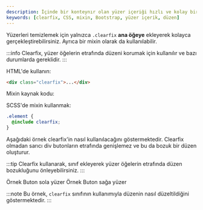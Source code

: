 ```yaml
---
description: İçinde bir konteynır olan yüzer içeriği hızlı ve kolay bir şekilde temizlemek için bir clearfix yardımcı aracı ekleyin. Bu, CSS düzeninizi iyileştirmenize yardımcı olacak basit bir araçtır.
keywords: [clearfix, CSS, mixin, Bootstrap, yüzer içerik, düzen]
---
```


Yüzerleri temizlemek için yalnızca `.clearfix` **ana öğeye** ekleyerek kolayca gerçekleştirebilirsiniz. Ayrıca bir mixin olarak da kullanılabilir.

:::info
Clearfix, yüzer öğelerin etrafında düzeni korumak için kullanılır ve bazı durumlarda gereklidir. 
:::

HTML'de kullanın:

```html
<div class="clearfix">...</div>
```

Mixin kaynak kodu:

SCSS'de mixin kullanmak:

```scss
.element {
  @include clearfix;
}
```

Aşağıdaki örnek clearfix'in nasıl kullanılacağını göstermektedir. Clearfix olmadan sarıcı div butonların etrafında genişlemez ve bu da bozuk bir düzen oluşturur.

:::tip
Clearfix kullanarak, sınıf ekleyerek yüzer öğelerin etrafında düzen bozukluğunu önleyebilirsiniz.
:::

  Örnek Buton sola yüzer
  Örnek Buton sağa yüzer

:::note
Bu örnek, `clearfix` sınıfının kullanımıyla düzenin nasıl düzeltildiğini göstermektedir.
:::